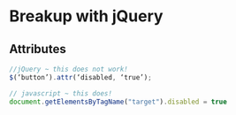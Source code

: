 # Breakup with jQuery

## Attributes
```js
//jQuery ~ this does not work!
$(‘button’).attr(‘disabled, ‘true’);

// javascript ~ this does!
document.getElementsByTagName("target").disabled = true
```

